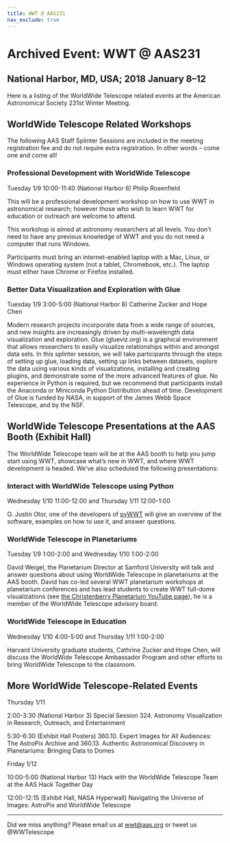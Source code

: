 ```yaml
---
title: WWT @ AAS231
nav_exclude: true
---
```


# Archived Event: WWT @ AAS231

## National Harbor, MD, USA; 2018 January 8–12

Here is a listing of the WorldWide Telescope related events at the American
Astronomical Society 231st Winter Meeting.

## WorldWide Telescope Related Workshops

The following AAS Staff Splinter Sessions are included in the meeting
registration fee and do not require extra registration. In other words – come
one and come all!

### Professional Development with WorldWide Telescope

Tuesday 1/9 10:00-11:40 (National Harbor 6) Philip Rosenfield

This will be a professional development workshop on how to use WWT in
astronomical research; however those who wish to learn WWT for education or
outreach are welcome to attend.

This workshop is aimed at astronomy researchers at all levels. You don’t need
to have any previous knowledge of WWT and you do not need a computer that runs
Windows.

Participants must bring an internet-enabled laptop with a Mac, Linux, or
Windows operating system (not a tablet, Chromebook, etc.). The laptop must
either have Chrome or Firefox installed.

### Better Data Visualization and Exploration with Glue

Tuesday 1/9 3:00-5:00 (National Harbor 8) Catherine Zucker and Hope Chen

Modern research projects incorporate data from a wide range of sources, and
new insights are increasingly driven by multi-wavelength data visualization
and exploration. Glue (glueviz.org) is a graphical environment that allows
researchers to easily visualize relationships within and amongst data sets. In
this splinter session, we will take participants through the steps of setting
up glue, loading data, setting up links between datasets, explore the data
using various kinds of visualizations, installing and creating plugins, and
demonstrate some of the more advanced features of glue. No experience in
Python is required, but we recommend that participants install the Anaconda or
Miniconda Python Distribution ahead of time. Development of Glue is funded by
NASA, in support of the James Webb Space Telescope, and by the NSF.

## WorldWide Telescope Presentations at the AAS Booth (Exhibit Hall)

The WorldWide Telescope team will be at the AAS booth to help you jump start
using WWT, showcase what’s new in WWT, and where WWT development is headed.
We’ve also scheduled the following presentations:

### Interact with WorldWide Telescope using Python

Wednesday 1/10 11:00-12:00 and Thursday 1/11 12:00-1:00

O. Justin Otor, one of the developers of [pyWWT](https://pywwt.readthedocs.io/)
will give an overview of the software, examples on how to use it, and answer
questions.

### WorldWide Telescope in Planetariums

Tuesday 1/9 1:00-2:00 and Wednesday 1/10 1:00-2:00

David Weigel, the Planetarium Director at Samford University will talk and
answer questions about using WorldWide Telescope in planetariums at the AAS
booth. David has co-led several WWT planetarium workshops at planetarium
conferences and has lead students to create WWT full-dome visualizations (see
[the Christenberry Planetarium YouTube page](https://www.youtube.com/channel/UCnFTT6Vd9TEVpYeVfQZPdpA)),
he is a member of the WorldWide Telescope advisory board.

### WorldWide Telescope in Education

Wednesday 1/10 4:00-5:00 and Thursday 1/11 1:00-2:00

Harvard University graduate students, Cathrine Zucker and Hope Chen, will
discuss the WorldWide Telescope Ambassador Program and other efforts to bring
WorldWide Telescope to the classroom.

## More WorldWide Telescope-Related Events

Thursday 1/11

2:00-3:30 (National Harbor 3) Special Session 324. Astronomy Visualization in
Research, Outreach, and Entertainment

5:30-6:30 (Exhibit Hall Posters) 360.10. Expert Images for All Audiences: The
AstroPix Archive and 360.13. Authentic Astronomical Discovery in Planetariums:
Bringing Data to Domes

Friday 1/12

10:00-5:00 (National Harbor 13) Hack with the WorldWide Telescope Team at the
AAS Hack Together Day

12:00-12:15 (Exhibit Hall, NASA Hyperwall) Navigating the Universe of Images:
AstroPix and WorldWide Telescope

---

Did we miss anything? Please email us at <wwt@aas.org> or tweet us
@WWTelescope
